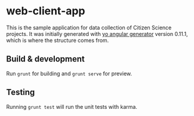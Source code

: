 # web-client-app

This is the sample application for data collection of Citizen Science projects. It was initially
generated with [yo angular generator](https://github.com/yeoman/generator-angular)
version 0.11.1, which is where the structure comes from.

## Build & development

Run `grunt` for building and `grunt serve` for preview.

## Testing

Running `grunt test` will run the unit tests with karma.
